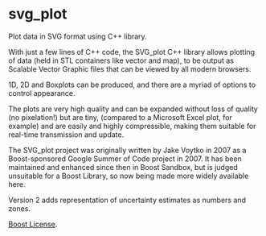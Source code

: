 svg_plot
========

Plot data in SVG format using C++ library.

With just a few lines of C++ code, the SVG_plot C++ library allows plotting of data (held in STL containers like vector and map), to be output as Scalable Vector Graphic files that can be viewed by all modern browsers.

1D, 2D and Boxplots can be produced, and there are a myriad of options to control appearance.

The plots are very high quality and can be expanded without loss of quality (no pixelation!) but are tiny, (compared to a Microsoft Excel plot, for example) and are easily and highly compressible, making them suitable for real-time transmission and update.

The SVG_plot project was originally written by Jake Voytko in 2007 as a Boost-sponsored Google Summer of Code project in 2007. It has been maintained and enhanced since then in Boost Sandbox, but is judged unsuitable for a Boost Library, so now being made more widely available here.

Version 2 adds representation of uncertainty estimates as numbers and zones.

[Boost License](http://www.boost.org/LICENSE_1_0.txt).



